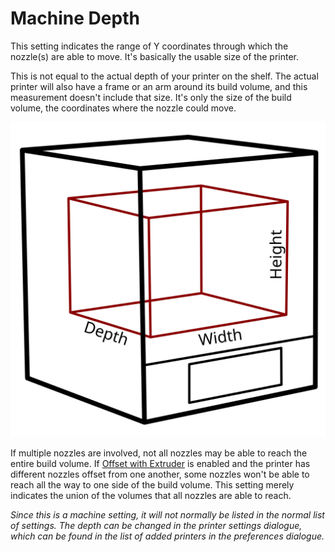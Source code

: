 Machine Depth
====
This setting indicates the range of Y coordinates through which the nozzle(s) are able to move. It's basically the usable size of the printer.

This is not equal to the actual depth of your printer on the shelf. The actual printer will also have a frame or an arm around its build volume, and this measurement doesn't include that size. It's only the size of the build volume, the coordinates where the nozzle could move.

![The build volume dimensions](../images/build_volume_dimensions.svg)

If multiple nozzles are involved, not all nozzles may be able to reach the entire build volume. If [Offset with Extruder](machine_use_extruder_offset_to_offset_coords.md) is enabled and the printer has different nozzles offset from one another, some nozzles won't be able to reach all the way to one side of the build volume. This setting merely indicates the union of the volumes that all nozzles are able to reach.

*Since this is a machine setting, it will not normally be listed in the normal list of settings. The depth can be changed in the printer settings dialogue, which can be found in the list of added printers in the preferences dialogue.*
